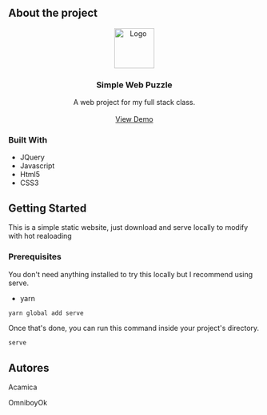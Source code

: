 ## About the project

<!-- PROJECT LOGO -->
<p align="center">
    <img src="images/5.png" alt="Logo" width="80" height="80">

  <h3 align="center">Simple Web Puzzle</h3>

  <p align="center">
    A web project for my full stack class.
    <br />
    <br />
    <a href="https://omniboyok.github.io/web-puzzle/index">View Demo</a>
  </p>
</p>

### Built With

* JQuery
* Javascript
* Html5
* CSS3

<!-- GETTING STARTED -->
## Getting Started

This is a simple static website, just download and serve locally to modify with hot realoading

### Prerequisites

You don't need anything installed to try this locally but I recommend using serve.
* yarn
```sh
yarn global add serve
```

Once that's done, you can run this command inside your project's directory.
```sh
serve
```

## Autores

Acamica

OmniboyOk
